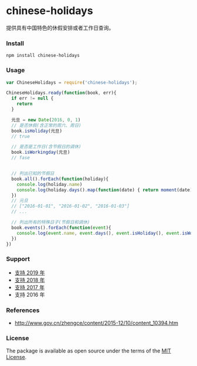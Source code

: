 # chinese-holidays

提供具有中国特色的休假安排或者工作日查询。

### Install

    npm install chinese-holidays


### Usage


```javascript
var ChineseHolidays = require('chinese-holidays');

ChineseHolidays.ready(function(book, err){
  if err != null {
    return
  }

  元旦 = new Date(2016, 0, 1)
  // 是否休假(含正常的周六、周日)
  book.isHoliday(元旦)     
  // true

  // 是否是工作日(含节假日的调休)
  book.isWorkingday(元旦)
  // fase


  // 列出已知的节假日
  book.all().forEach(function(holiday){
    console.log(holiday.name)
    console.log(holiday.days().map(function(date) { return moment(date).format('YYYY-MM-DD') }))
  })
  // 元旦
  // ["2016-01-01", "2016-01-02", "2016-01-03"]
  // ...

  // 列出所有的特殊日子(节假日和调休)
  book.events().forEach(function(event){
    console.log(event.name, event.days(), event.isHoliday(), event.isWorkingday())
  })
})
```

### Support

* [支持 2019 年](http://www.gov.cn/zhengce/content/2018-12/06/content_5346276.htm)
* [支持 2018 年](http://www.gov.cn/zhengce/content/2017-11/30/content_5243579.htm)
* [支持 2017 年](http://www.gov.cn/zhengce/content/2016-12/01/content_5141603.htm)
* 支持 2016 年

### References

* http://www.gov.cn/zhengce/content/2015-12/10/content_10394.htm

### License

The package is available as open source under the terms of the [MIT License](http://opensource.org/licenses/MIT).
